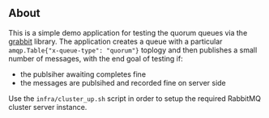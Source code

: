 About
-----

This is a simple demo application for testing the quorum queues via the [grabbit](https://github.com/LucaWolf/grabbit) library. The application
creates a queue with a particular `amqp.Table{"x-queue-type": "quorum"}` toplogy and then publishes a small number of messages, 
with the end goal of testing if:
  - the publsiher awaiting completes fine
  - the messages are publsihed and recorded fine on server side

Use the `infra/cluster_up.sh` script in order to setup the required RabbitMQ cluster server instance.
